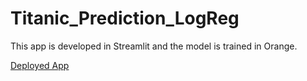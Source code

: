 # Titanic_Prediction_LogReg
This app is developed in Streamlit and the model is trained in Orange. 

[Deployed App](https://rrmsha-titanic-prediction-logreg-titanic-97a8vc.streamlit.app/)
